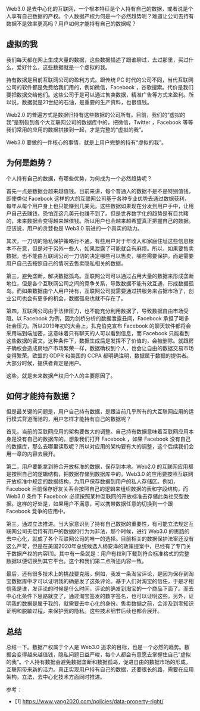 Web3.0 是去中心化的互联网，一个根本特征是个人持有自己的数据，或者说是个人享有自己数据的产权。个人数据产权为何是一个必然趋势呢？难道让公司去持有数据不是效率更高吗？用户如何才能持有自己的数据呢？

## 虚拟的我

我们每天都在网上生成大量的数据，这些数据描述了跟谁聊过，去过那里，买过什么，爱好什么，这些数据就是一个虚拟的我。

持有数据是目前互联网公司的盈利方式。跟传统 PC 时代的公司不同，当代互联网公司的软件都是免费给我们用的，例如微信，Facebook ，谷歌搜索。代价是我们要把数据交给他们。这些公司于是可以通过售卖数据，精准广告等方式来盈利。所以说，数据就是21世纪的石油，是重要的生产资料，也很值钱。

Web2.0 的普遍方式是数据归持有这些数据的公司所有。目前，我们的“虚拟的我”是割裂到各个大互联网公司的数据库中的，把微信，Twitter ，Facebook 等等我们常用的应用的数据拼接到一起，才是完整的“虚拟的我”。

Web3.0 要做的一件核心的事情，就是上用户完整的持有“虚拟的我”。

## 为何是趋势？ 

个人持有自己的数据，有哪些优势，为何成为一个必然趋势呢？

首先一点是数据会越来越值钱。目前来讲，每个普通人的数据不是不是特别值钱，即使类似 Facebook 这样的大的互联网公司基于各种专业优势去通过数据获利，每年从每个用户身上也只能赚到几美元。这些数据如果现在分发到用户手中，让用户自己去赚钱，恐怕连这几美元也赚不到了。但是世界数字化的趋势是有目共睹的，未来数据会变得越来越值钱。所以用户也会越来越希望真正把握自己的数据。应该说，用户的贪婪也是 Web3.0 前进的一个真实的动力。

其次，一刀切的隐私保护策略行不通。有些用户对于年收入和家庭住址这些信息根本不在意，但是对于另外一些人，如果泄露了可能就会有麻烦。所以，如果要售卖数据，也不能由互联网公司一刀切的决定哪些可以售卖，哪些需要保护。而是需要用户自己去按照自己的情况去售卖隐私相关的数据。

第三，避免垄断，解决数据孤岛。互联网公司可以通过占用大量的数据来形成垄断地位，但是各个互联网公司之间的竞争关系，导致数据不能有效互通，形成数据孤岛。而如果数据由个人用户持有，互联网公司就需要通过拼服务来占据市场了，创业公司也会有更多的机会，数据孤岛也就不存在了。

第四，互联网公司由于法律压力，也不能充分利用数据了，导致数据自由市场受阻。以 Facebook 为例，因为剑桥分析的数据泄露丑闻，Facebook 承担了喝多社会压力。所以2019年初的大会上，扎克伯克宣布 Facebook 的聊天软件都将会采用端到端加密，这意味着只有聊天的人可以看到信息，而 Facebook 只能看到这些数据的密文。这种条件下，数据生成后是发挥不了价值的，会被删除。就跟房子确权会造成房地产市场繁荣一样，数据确权到个人，也会让自由的数据交易市场变得繁荣。欧盟的 GDPR 和美国的 CCPA 都明确注明，数据属于数据的提供者。大部分时候，提供者肯定是用户。

这些，就是未来数据产权归个人的主要原因了。

## 如何才能持有数据？

但是最关键的问题是，用户自己持有数据，是跟当前几乎所有的大互联网应用的运行模式背道而驰的，用户怎样才能持有自己的数据呢？

首先，当前的互联网应用的架构要做大的调整。自己持有数据意味着互联网应用本身是没有自己的数据库的。想象我们打开 Facebook ，如果 Facebook 没有自己的数据库，那么去哪里读取呢？所以对应用的架构要有大的调整，这个后续我们会用一章的内容去展开。

第二，用户要能拿到符合开放标准的数据，保存到本地。Web2.0 的互联网应用都是按照自己的逻辑结构，把数据存储到数据库中的。Web3.0 的应用要按照互联网开放标准中规定的数据结构，为用户保存数据到用户的私人存储区。例如，Facebook 目前保存好友关系会按照自己的逻辑来组织数据的表和字段结构，而 Web3.0 条件下 Facebook 必须按照某种互联网的开放标准去存储此类社交型数据。这样的好处是，如果用户不满意，可以携带数据任意的切换到一个跟 Facebook 竞争的应用中。

第三，通过立法推进。当大家意识到了持有自己数据的重要性，有可能立法规定互联网公司无偿持有用户的数据的行为为非法，那个时候，进行 Web3.0 的思路的去中心化，就成了各个互联网公司的唯一的选择。目前相关的数据保护法案还没有这么严苛，但是在美国2020年总统候选人杨安泽的政策提案中，已经有了专门关于数据产权的内容[1]。其中有一条就是：用户有权利下载到符合标准格式的完整数据以便切换到其它平台。这个和我们第二点所述内容一致。

最后，还有很多技术上的挑战要克服。例如，我发一条淘宝评论，是因为保存到淘宝数据库中才可以证明我的确是发了这条评论。基于人们对淘宝的信任，于是才相信我是谁，发评论的时候是什么时间，评论的确发到淘宝的一个商品下面了。而去中心化条件下思路就变了，通过淘宝签发的数字签名，也可以证明这些。另外，证明我的数据是属于我的，就需要去中心化的身份。售卖数据之前，会涉及到零知识证明和脱敏过程，来保护我的隐私。这些技术细节后续也都会展开。

## 总结

总结一下。数据产权属于个人是 Web3.0 追求的目标，也是一个必然的趋势。数据会变得越来越值钱，隐私问题日益严峻，每个人都会有意愿去掌握住自己”虚拟的我“。个人持有数据会避免数据垄断和数据孤岛，促进自由的数据市场的形成，互联网带来新的活力。真正实现用户持有自己的数据，还要很长的路，需要在应用架构，立法，去中心化技术方面同时推进。

参考：

- [1] https://www.yang2020.com/policies/data-property-right/
